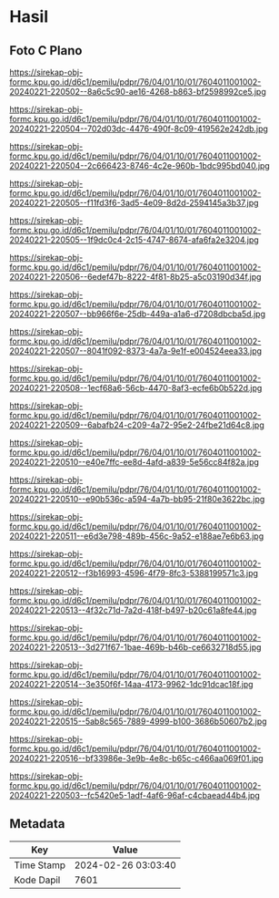 # Hasil

## Foto C Plano

https://sirekap-obj-formc.kpu.go.id/d6c1/pemilu/pdpr/76/04/01/10/01/7604011001002-20240221-220502--8a6c5c90-ae16-4268-b863-bf2598992ce5.jpg

https://sirekap-obj-formc.kpu.go.id/d6c1/pemilu/pdpr/76/04/01/10/01/7604011001002-20240221-220504--702d03dc-4476-490f-8c09-419562e242db.jpg

https://sirekap-obj-formc.kpu.go.id/d6c1/pemilu/pdpr/76/04/01/10/01/7604011001002-20240221-220504--2c666423-8746-4c2e-960b-1bdc995bd040.jpg

https://sirekap-obj-formc.kpu.go.id/d6c1/pemilu/pdpr/76/04/01/10/01/7604011001002-20240221-220505--f11fd3f6-3ad5-4e09-8d2d-2594145a3b37.jpg

https://sirekap-obj-formc.kpu.go.id/d6c1/pemilu/pdpr/76/04/01/10/01/7604011001002-20240221-220505--1f9dc0c4-2c15-4747-8674-afa6fa2e3204.jpg

https://sirekap-obj-formc.kpu.go.id/d6c1/pemilu/pdpr/76/04/01/10/01/7604011001002-20240221-220506--6edef47b-8222-4f81-8b25-a5c03190d34f.jpg

https://sirekap-obj-formc.kpu.go.id/d6c1/pemilu/pdpr/76/04/01/10/01/7604011001002-20240221-220507--bb966f6e-25db-449a-a1a6-d7208dbcba5d.jpg

https://sirekap-obj-formc.kpu.go.id/d6c1/pemilu/pdpr/76/04/01/10/01/7604011001002-20240221-220507--8041f092-8373-4a7a-9e1f-e004524eea33.jpg

https://sirekap-obj-formc.kpu.go.id/d6c1/pemilu/pdpr/76/04/01/10/01/7604011001002-20240221-220508--1ecf68a6-56cb-4470-8af3-ecfe6b0b522d.jpg

https://sirekap-obj-formc.kpu.go.id/d6c1/pemilu/pdpr/76/04/01/10/01/7604011001002-20240221-220509--6abafb24-c209-4a72-95e2-24fbe21d64c8.jpg

https://sirekap-obj-formc.kpu.go.id/d6c1/pemilu/pdpr/76/04/01/10/01/7604011001002-20240221-220510--e40e7ffc-ee8d-4afd-a839-5e56cc84f82a.jpg

https://sirekap-obj-formc.kpu.go.id/d6c1/pemilu/pdpr/76/04/01/10/01/7604011001002-20240221-220510--e90b536c-a594-4a7b-bb95-21f80e3622bc.jpg

https://sirekap-obj-formc.kpu.go.id/d6c1/pemilu/pdpr/76/04/01/10/01/7604011001002-20240221-220511--e6d3e798-489b-456c-9a52-e188ae7e6b63.jpg

https://sirekap-obj-formc.kpu.go.id/d6c1/pemilu/pdpr/76/04/01/10/01/7604011001002-20240221-220512--f3b16993-4596-4f79-8fc3-5388199571c3.jpg

https://sirekap-obj-formc.kpu.go.id/d6c1/pemilu/pdpr/76/04/01/10/01/7604011001002-20240221-220513--4f32c71d-7a2d-418f-b497-b20c61a8fe44.jpg

https://sirekap-obj-formc.kpu.go.id/d6c1/pemilu/pdpr/76/04/01/10/01/7604011001002-20240221-220513--3d271f67-1bae-469b-b46b-ce6632718d55.jpg

https://sirekap-obj-formc.kpu.go.id/d6c1/pemilu/pdpr/76/04/01/10/01/7604011001002-20240221-220514--3e350f6f-14aa-4173-9962-1dc91dcac18f.jpg

https://sirekap-obj-formc.kpu.go.id/d6c1/pemilu/pdpr/76/04/01/10/01/7604011001002-20240221-220515--5ab8c565-7889-4999-b100-3686b50607b2.jpg

https://sirekap-obj-formc.kpu.go.id/d6c1/pemilu/pdpr/76/04/01/10/01/7604011001002-20240221-220516--bf33986e-3e9b-4e8c-b65c-c466aa069f01.jpg

https://sirekap-obj-formc.kpu.go.id/d6c1/pemilu/pdpr/76/04/01/10/01/7604011001002-20240221-220503--fc5420e5-1adf-4af6-96af-c4cbaead44b4.jpg


## Metadata

| Key        | Value               |
| ---------- | ------------------- |
| Time Stamp | 2024-02-26 03:03:40 |
| Kode Dapil | 7601                |



